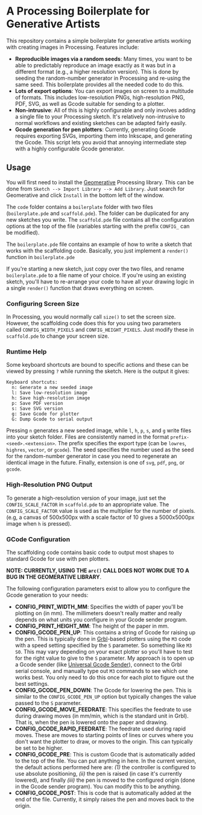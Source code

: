 # A Processing Boilerplate for Generative Artists

This repository contains a simple boilerplate for generative artists working
with creating images in Processing. Features include:

- **Reproducible images via a random seeds**: Many times, you want to be able to predictably reproduce an image exactly as it was but in a different format (e.g., a higher resolution version). This is done by seeding the random-number generator in Processing and re-using the same seed. This boilerplate provides all the needed code to do this.
- **Lots of export options**: You can export images on screen to a multitude of formats. This includes low-resolution PNGs, high-resolution PNG, PDF, SVG, as well as Gcode suitable for sending to a plotter.
- **Non-intrusive**: All of this is highly configurable and only involves adding a single file to your Processing sketch. It's relatively non-intrusive to normal workflows and existing sketches can be adapted fairly easily.
- **Gcode generation for pen plotters**: Currently, generating Gcode requires exporting SVGs, importing them into Inkscape, and generating the Gcode. This script lets you avoid that annoying intermediate step with a highly configurable Gcode generator.

## Usage

You will first need to install the [Geomerative](http://www.ricardmarxer.com/geomerative/) Processing library. This can be done from `Sketch --> Import Library --> Add Library`. Just search for Geomerative and click `Install` in the bottom left of the window.

The `code` folder contains a `boilerplate` folder with two files (`boilerplate.pde` and `scaffold.pde`). The folder can be duplicated for any new sketches you write. The `scaffold.pde` file contains all the configuration options at the top of the file (variables starting with the prefix `CONFIG_` can be modified).

The `boilerplate.pde` file contains an example of how to write a sketch that works with the scaffolding code. Basically, you just implement a `render()` function in `boilerplate.pde`

If you're starting a new sketch, just copy over the two files, and rename `boilerplate.pde` to a file name of your choice. If you're using an existing sketch, you'll have to re-arrange your code to have all your drawing logic in a single `render()` function that draws everything on screen.

### Configuring Screen Size

In Processing, you would normally call `size()` to set the screen size. However, the scaffolding code does this for you using two parameters called `CONFIG_WIDTH_PIXELS` and `CONFIG_HEIGHT_PIXELS`. Just modify these in `scaffold.pde` to change your screen size.

### Runtime Help

Some keyboard shortcuts are bound to specific actions and these can be viewed by pressing `?` while running the sketch. Here is the output it gives:

	Keyboard shortcuts:
	  n: Generate a new seeded image
	  l: Save low-resolution image
	  h: Save high-resolution image
	  p: Save PDF version
	  s: Save SVG version
	  g: Save Gcode for plotter
	  G: Dump Gcode to serial output

Pressing `n` generates a new seeded image, while `l`, `h`, `p`, `s`, and `g` write files into your sketch folder. Files are consistently named in the format `prefix-<seed>.<extension>`. The prefix specifies the export type (can be `lowres`, `highres`, `vector`, or `gcode`). The seed specifies the number used as the seed for the random-number generator in case you need to regenerate an identical image in the future. Finally, extension is one of `svg`, `pdf`, `png`, or `gcode`.

### High-Resolution PNG Output

To generate a high-resolution version of your image, just set the `CONFIG_SCALE_FACTOR` in `scaffold.pde` to an appropriate value. The `CONFIG_SCALE_FACTOR` value is used as the multiplier for the number of pixels. (e.g, a canvas of 500x500px with a scale factor of 10 gives a 5000x5000px image when `h` is pressed).

### GCode Configuration

The scaffolding code contains basic code to output most shapes to standard Gcode for use with pen plotters.

**NOTE: CURRENTLY, USING THE `arc()` CALL DOES NOT WORK DUE TO A BUG IN THE GEOMERATIVE LIBRARY**.

The following configuration parameters exist to allow you to configure the Gcode generation to your needs:

- **CONFIG\_PRINT\_WIDTH_MM**: Specifies the width of paper you'll be plotting on (in mm). The millimeters doesn't really matter and really depends on what units you configure in your Gcode sender program.
- **CONFIG\_PRINT\_HEIGHT_MM**: The height of the paper in mm.
- **CONFIG\_GCODE\_PEN_UP**: This contains a string of Gcode for raising up the pen. This is typically done in [Grbl](https://github.com/gnea/grbl/)-based plotters using the `M3` code with a speed setting specified by the `S` parameter. So something like `M3 S0`. This may vary depending on your exact plotter so you'll have to test for the right value to give to the `S` parameter. My approach is to open up a Gcode sender (like [Universal Gcode Sender](https://github.com/winder/Universal-G-Code-Sender)), connect to the Grbl serial console, and manually type out `M3` commands to see which one works best. You only need to do this once for each plot to figure out the best settings.
- **CONFIG\_GCODE\_PEN_DOWN**: The Gcode for lowering the pen. This is similar to the `CONFIG_GCODE_PEN_UP` option but typically changes the value passed to the `S` parameter.
- **CONFIG\_GCODE\_MOVE\_FEEDRATE**: This specifies the feedrate to use during drawing moves (in mm/min, which is the standard unit in Grbl). That is, when the pen is lowered onto the paper and drawing.
- **CONFIG\_GCODE\_RAPID\_FEEDRATE**: The feedrate used during rapid moves. These are moves to starting points of lines or curves where you don't want the plotter to draw, or moves to the origin. This can typically be set to be higher.
- **CONFIG\_GCODE\_PRE**: This is custom Gcode that is automatically added to the top of the file. You can put anything in here. In the current version, the default actions performed here are: _(1)_ the controller is configured to use absolute positioning, _(ii)_ the pen is raised (in case it's currently lowered), and finally _(iii)_ the pen is moved to the configured origin (done in the Gcode sender program). You can modify this to be anything.
- **CONFIG\_GCODE\_POST**: This is code that is automatically added at the end of the file. Currently, it simply raises the pen and moves back to the origin.
